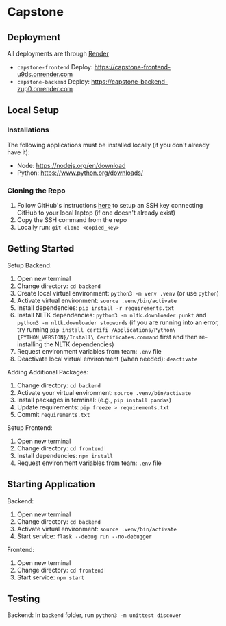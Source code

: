 # Capstone

## Deployment
All deployments are through [Render](https://dashboard.render.com/)
- `capstone-frontend` Deploy: https://capstone-frontend-u9ds.onrender.com
- `capstone-backend` Deploy: https://capstone-backend-zup0.onrender.com

## Local Setup

### Installations
The following applications must be installed locally (if you don't already have it):
- Node: https://nodejs.org/en/download
- Python: https://www.python.org/downloads/

### Cloning the Repo
1. Follow GitHub's instructions [here](https://docs.github.com/en/authentication/connecting-to-github-with-ssh/generating-a-new-ssh-key-and-adding-it-to-the-ssh-agent) to setup an SSH key connecting GitHub to your local laptop (if one doesn't already exist)
2. Copy the SSH command from the repo
3. Locally run: `git clone <copied_key>`

## Getting Started

Setup Backend:
1. Open new terminal
2. Change directory: `cd backend`
3. Create local virtual environment: `python3 -m venv .venv` (or use `python`)
4. Activate virtual environment: `source .venv/bin/activate`
5. Install dependencies: `pip install -r requirements.txt`
6. Install NLTK dependencies: `python3 -m nltk.downloader punkt` and `python3 -m nltk.downloader stopwords` (if you are running into an error, try running `pip install certifi /Applications/Python\ {PYTHON_VERSION}/Install\ Certificates.command` first and then re-installing the NLTK dependencies)
7. Request environment variables from team: `.env` file
8. Deactivate local virtual environment (when needed): `deactivate`

Adding Additional Packages:
1. Change directory: `cd backend`
2. Activate your virtual environment: `source .venv/bin/activate`
3. Install packages in terminal: (e.g., `pip install pandas`)
4. Update requirements: `pip freeze > requirements.txt`
5. Commit `requirements.txt`

Setup Frontend:
1. Open new terminal
2. Change directory: `cd frontend`
3. Install dependencies: `npm install`
4. Request environment variables from team: `.env` file

## Starting Application

Backend:
1. Open new terminal
2. Change directory: `cd backend`
3. Activate virtual environment: `source .venv/bin/activate`
4. Start service: `flask --debug run --no-debugger`

Frontend:
1. Open new terminal
2. Change directory: `cd frontend`
3. Start service: `npm start`

## Testing

Backend: In `backend` folder, run `python3 -m unittest discover`
